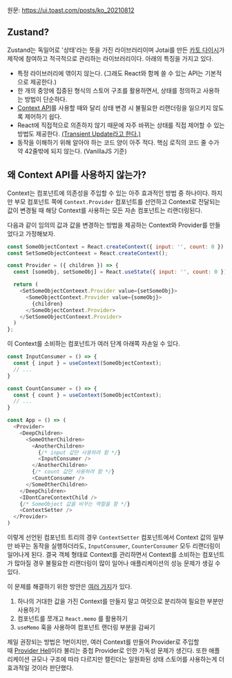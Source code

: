 원문: https://ui.toast.com/posts/ko_20210812


## Zustand?
Zustand는 독일어로 '상태'라는 뜻을 가진 라이브러리이며 Jotai를 만든 [카토 다이시](https://twitter.com/dai_shi)가 제작에 참여하고 적극적으로 관리하는 라이브러리이다. 아래의 특징을 가지고 있다.

- 특정 라이브러리에 엮이지 않는다. (그래도 React와 함께 쓸 수 있는 API는 기본적으로 제공한다.)
- 한 개의 중앙에 집중된 형식의 스토어 구조를 활용하면서, 상태를 정의하고 사용하는 방법이 단순하다.
- [Context API](https://ko.reactjs.org/docs/hooks-reference.html#usecontext)를 사용할 때와 달리 상태 변경 시 불필요한 리랜더링을 일으키지 않도록 제어하기 쉽다.
- React에 직접적으로 의존하지 않기 때문에 자주 바뀌는 상태를 직접 제어할 수 있는 방법도 제공한다. [(Transient Update라고 한다.)](https://github.com/pmndrs/zustand#transient-updates-for-often-occuring-state-changes)
- 동작을 이해하기 위해 알아야 하는 코드 양이 아주 적다. 핵심 로직의 코드 줄 수가 약 42줄밖에 되지 않는다. (VanillaJS 기준)

## 왜 Context API를 사용하지 않는가?
Context는 컴포넌트에 의존성을 주입할 수 있는 아주 효과적인 방법 중 하나이다. 하지만 부모 컴포넌트 쪽에 `Context.Provider` 컴포넌트를 선언하고 Context로 전달되는 값이 변경될 때 해당 Context를 사용하는 모든 자손 컴포넌트는 리랜더링된다.

다음과 같이 임의의 값과 값을 변경하는 방법을 제공하는 Context와 Provider를 만들었다고 가정해보자.

```js
const SomeObjectContext = React.createContext({ input: '', count: 0 });
const SetSomeObjectConteext = React.createContext();

const Provider = ({ children }) => {
  const [someObj, setSomeObj] = React.useState({ input: '', count: 0 });

  return (
    <SetSomeObjectConteext.Provider value={setSomeObj}>
      <SomeObjectContext.Provider value={someObj}>
        {children}
      </SomeObjectContext.Provider>
    </SetSomeObjectConteext.Provider>
  )
};
```

이 Context를 소비하는 컴포넌트가 여러 단계 아래쪽 자손일 수 있다.

```js
const InputConsumer = () => {
  const { input } = useContext(SomeObjectContext);
  // ...
}

const CountConsumer = () => {
  const { count } = useContext(SomeObjectContext);
  // ...
}

const App = () => (
  <Provider>
    <DeepChildren>
      <SomeOtherChildren>
        <AnotherChildren>
          {/* input 값만 사용하려 함 */}
          <InputConsumer />
        </AnotherChildren>
        {/* count 값만 사용하려 함 */}
        <CountConsumer />
      </SomeOtherChildren>
    </DeepChildren>
    <IDontCareContextChild />
    {/* SomeObject 값을 비꾸는 역할을 함 */}
    <ContextSetter />
  </Provider>
)
```

이렇게 선언된 컴포넌트 트리의 경우 `ContextSetter` 컴포넌트에서 Context 값의 일부만 바꾸는 동작을 실행하더라도, `InputConsumer`, `CounterConsumer` 모두 리랜더링이 일어나게 된다. 결국 객체 형태로 Context를 관리하면서 Context를 소비하는 컴포넌트가 많아질 경우 불필요한 리랜더링이 많이 일어나 애플리케이션의 성능 문제가 생길 수 있다.

이 문제를 해결하기 위한 방안은 [여러 가지](https://github.com/facebook/react/issues/15156#issuecomment-474590693)가 있다.

1. 하나의 거대한 값을 가진 Context를 만들지 말고 여럿으로 분리하여 필요한 부분만 사용하기
2. 컴포넌트를 쪼개고 `React.memo` 를 활용하기
3. `useMemo` 훅을 사용하여 컴포넌트 랜더링 부분을 감싸기

제일 권장되는 방법은 1번이지만, 여러 Context를 만들어 Provider로 주입할 때 [Provider Hell](https://dev.to/alfredosalzillo/the-react-context-hell-7p4)이라 불리는 중첩 Provider로 인한 가독성 문제가 생긴다. 또한 애플리케이션 규모나 구조에 따라 다르지만 캘린더는 일원화된 상태 스토어를 사용하는게 더 효과적일 것이라 판단했다.